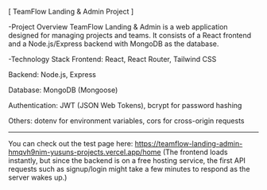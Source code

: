 [ TeamFlow Landing & Admin Project ]

-Project Overview
TeamFlow Landing & Admin is a web application designed for managing projects and teams.
It consists of a React frontend and a Node.js/Express backend with MongoDB as the database.

-Technology Stack
Frontend: React, React Router, Tailwind CSS

Backend: Node.js, Express

Database: MongoDB (Mongoose)

Authentication: JWT (JSON Web Tokens), bcrypt for password hashing

Others: dotenv for environment variables, cors for cross-origin requests

**************************************************************************************

You can check out the test page here:
https://teamflow-landing-admin-hmqvh9nim-yusuns-projects.vercel.app/home
(The frontend loads instantly, but since the backend is on a free hosting service, the first API requests such as signup/login might take a few minutes to respond as the server wakes up.)
